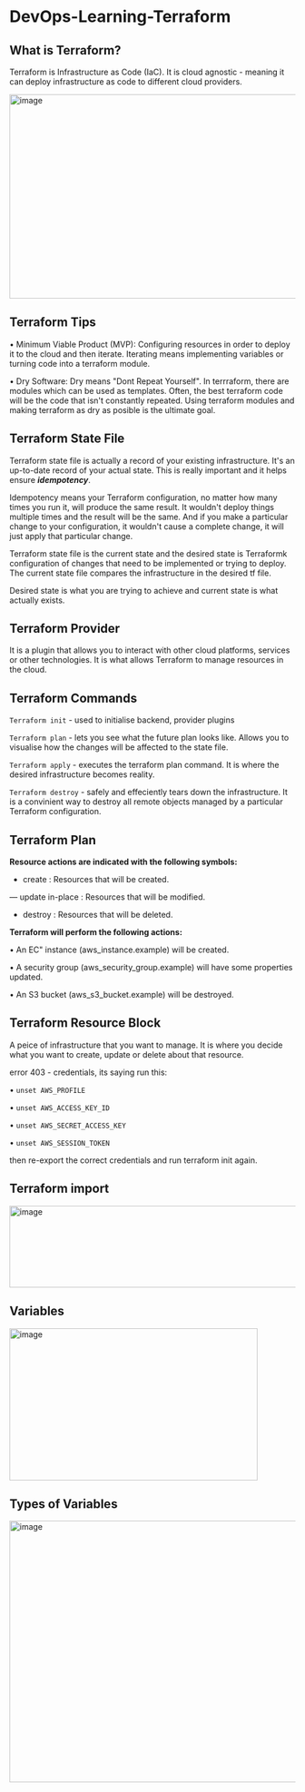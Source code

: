 # DevOps-Learning-Terraform

## What is Terraform? 

Terraform is Infrastructure as Code (IaC). It is cloud agnostic - meaning it can deploy infrastructure as code to different cloud providers. 

<img width="719" height="360" alt="image" src="https://github.com/user-attachments/assets/9fdfce9b-b321-41fa-ba85-edbf14ed9759" />

## Terraform Tips 

• Minimum Viable Product (MVP): Configuring resources in order to deploy it to the cloud and then iterate. Iterating means implementing variables or turning code into a terraform module. 

• Dry Software: Dry means "Dont Repeat Yourself". In terrraform, there are modules which can be used as templates. Often, the best terraform code will be the code that isn't constantly repeated. Using terraform modules and making terraform as dry as posible is the ultimate goal. 

## Terraform State File

Terraform state file is actually a record of your existing infrastructure. It's an up-to-date record of your actual state. This is really important and it helps ensure ***idempotency***. 

Idempotency means your Terraform configuration, no matter how many times you run it, will produce the same result. It wouldn't deploy things multiple times and the result will be the same. And if you make a particular change to your configuration, it wouldn't cause a complete change, it will just apply that particular change.

Terraform state file is the current state and the desired state is Terraformk configuration of changes that need to be implemented or trying to deploy. The current state file compares the infrastructure in the desired tf file. 

Desired state is what you are trying to achieve and current state is what actually exists. 

## Terraform Provider

It is a plugin that allows you to interact with other cloud platforms, services or other technologies. It is what allows Terraform to manage resources in the cloud. 

## Terraform Commands

`Terraform init` - used to initialise backend, provider plugins

`Terraform plan` - lets you see what the future plan looks like. Allows you to visualise how the changes will be affected to the state file. 

`Terraform apply` - executes the terraform plan command. It is where the desired infrastructure becomes reality.

`Terraform destroy` - safely and effeciently tears down the infrastructure. It is a convinient way to destroy all remote objects managed by a particular Terraform configuration. 

## Terraform Plan

**Resource actions are indicated with the following symbols:** 

+ create : Resources that will be created.

— update in-place : Resources that will be modified.

- destroy : Resources that will be deleted.

**Terraform will perform the following actions:**

• An EC" instance (aws_instance.example) will be created. 

• A security group (aws_security_group.example) will have some properties updated. 

• An S3 bucket (aws_s3_bucket.example) will be destroyed.

## Terraform Resource Block

A peice of infrastructure that you want to manage. It is where you decide what you want to create, update or delete about that resource. 



error 403 - credentials, its saying run this:

• `unset AWS_PROFILE`

• `unset AWS_ACCESS_KEY_ID`

• `unset AWS_SECRET_ACCESS_KEY`

• `unset AWS_SESSION_TOKEN`

then re-export the correct credentials and run terraform init again.




## Terraform import

<img width="708" height="144" alt="image" src="https://github.com/user-attachments/assets/0a2ee371-1b98-466d-ab9b-2057e1f1b83f" />


## Variables

<img width="437" height="268" alt="image" src="https://github.com/user-attachments/assets/359f94ab-80e3-4c72-9d3a-e799021c1bc0" />


## Types of Variables

<img width="795" height="461" alt="image" src="https://github.com/user-attachments/assets/0e79fa3d-4953-400a-9f24-278daeb80866" />


